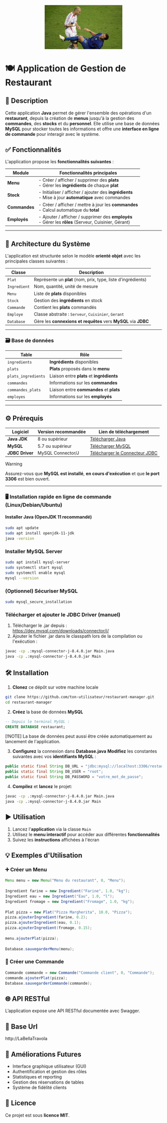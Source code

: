 <div align="center"> <img src="public/zizou.webp" width=250px> </div>

# 🍽️ Application de Gestion de Restaurant

## 🧾 Description

Cette application **Java** permet de gérer l'ensemble des opérations d'un **restaurant**, depuis la création de **menus** jusqu'à la gestion des **commandes**, des **stocks** et du **personnel**. Elle utilise une base de données **MySQL** pour stocker toutes les informations et offre une **interface en ligne de commande** pour interagir avec le système.

## ✅ Fonctionnalités

L'application propose les **fonctionnalités suivantes** :

| Module              | Fonctionnalités principales                                                                 |
|---------------------|---------------------------------------------------------------------------------------------|
| **Menu**            | - Créer / afficher / supprimer des **plats**<br>- Gérer les **ingrédients** de chaque **plat**         |
| **Stock**           | - Initialiser / afficher / ajouter des **ingrédients**<br>- Mise à jour **automatique** avec commandes |
| **Commandes**       | - Créer / afficher / mettre à jour les **commandes**<br>- Calcul automatique du **total**           |
| **Employés**        | - Ajouter / afficher / supprimer des **employés**<br>- Gérer les **rôles** (Serveur, Cuisinier, Gérant) |

---

## 🧱 Architecture du Système

L'application est structurée selon le modèle **orienté objet** avec les principales classes suivantes :

| Classe         | Description                                                              |
|----------------|--------------------------------------------------------------------------|
| `Plat`         | Représente un **plat** (nom, prix, type, liste d’ingrédients)               |
| `Ingredient`   | Nom, quantité, unité de mesure                                           |
| `Menu`         | Liste de **plats** disponibles                                               |
| `Stock`        | Gestion des **ingrédients** en stock                                         |
| `Commande`     | Contient les **plats** commandés                                             |
| `Employe`      | Classe abstraite : `Serveur`, `Cuisinier`, `Gerant`                      |
| `Database`     | Gère les **connexions et requêtes** vers **MySQL** via **JDBC**                     |

---

### 🗃️ Base de données

| Table                | Rôle                                                                 |
|----------------------|----------------------------------------------------------------------|
| `ingredients`        | **Ingrédients** disponibles                                              |
| `plats`              | **Plats** proposés dans le **menu**                                          |
| `plats_ingredients`  | Liaison entre **plats** et **ingrédients**                                   |
| `commandes`          | Informations sur les **commandes**                                       |
| `commandes_plats`    | Liaison entre **commandes** et **plats**                                     |
| `employes`           | Informations sur les **employés**                                        |

---
## ⚙️ Prérequis

| Logiciel    | Version recommandée | Lien de téléchargement                                        |
|-------------|---------------------|----------------------------------------------------------------|
| **Java JDK**| 8 ou supérieur       | [Télécharger Java](https://www.oracle.com/java/technologies/javase-downloads.html) |
| **MySQL**   | 5.7 ou supérieur    | [Télécharger MySQL](https://dev.mysql.com/downloads/mysql/)   |
| **JDBC Driver** | MySQL Connector/J | [Télécharger le Connecteur JDBC](https://dev.mysql.com/downloads/connector/j/) |

> [!WARNING]
> Assurez-vous que **MySQL est installé**, **en cours d'exécution** et que **le port 3306** est bien ouvert.

---

### 🖥️ Installation rapide en ligne de commande (Linux/Debian/Ubuntu)

#### Installer Java (OpenJDK 11 recommandé)

```bash
sudo apt update
sudo apt install openjdk-11-jdk
java -version
```

### Installer MySQL Server

```bash
sudo apt install mysql-server
sudo systemctl start mysql
sudo systemctl enable mysql
mysql --version
```

### (Optionnel) Sécuriser MySQL

```bash
sudo mysql_secure_installation
```  

### Télécharger et ajouter le JDBC Driver (manuel)

1. Télécharger le .jar depuis : https://dev.mysql.com/downloads/connector/j/
2. Ajouter le fichier .jar dans le classpath lors de la compilation ou l'exécution :
   
```bash
javac -cp .:mysql-connector-j-8.4.0.jar Main.java
java -cp .:mysql-connector-j-8.4.0.jar Main
```

## 🛠️ Installation

1. **Clonez** ce dépôt sur votre machine locale
   
```bash
git clone https://github.com/ton-utilisateur/restaurant-manager.git
cd restaurant-manager
```

2. **Créez** la base de données **MySQL**

```sql
-- Depuis le terminal MySQL :
CREATE DATABASE restaurant;
```

[!NOTE] La base de données peut aussi être créée automatiquement au lancement de l'application.

3. **Configurez** la connexion dans **Database.java**
**Modifiez** les constantes suivantes avec vos **identifiants MySQL** :
```java
public static final String DB_URL = "jdbc:mysql://localhost:3306/restaurant";
public static final String DB_USER = "root";
public static final String DB_PASSWORD = "votre_mot_de_passe";
```

4. **Compilez** et **lancez** le projet:
```bash
javac -cp .:mysql-connector-j-8.4.0.jar Main.java
java -cp .:mysql-connector-j-8.4.0.jar Main
```
## ▶️ Utilisation

1. Lancez l'**application** via la classe `Main`
2. Utilisez le **menu interactif** pour accéder aux différentes **fonctionnalités**
3. Suivez les **instructions** affichées à l'écran

## 💡 Exemples d'Utilisation

### ➕ Créer un Menu
```java
Menu menu = new Menu("Menu du restaurant", 0, "Menu");

Ingredient farine = new Ingredient("Farine", 1.0, "kg");
Ingredient eau = new Ingredient("Eau", 1.0, "l");
Ingredient fromage = new Ingredient("Fromage", 1.0, "kg");

Plat pizza = new Plat("Pizza Margherita", 10.0, "Pizza");
pizza.ajouterIngredient(farine, 0.2);
pizza.ajouterIngredient(eau, 0.1);
pizza.ajouterIngredient(fromage, 0.15);

menu.ajouterPlat(pizza);

Database.sauvegarderMenu(menu);
```

### 🧾 Créer une Commande
```java
Commande commande = new Commande("Commande client", 0, "Commande");
commande.ajouterPlat(pizza);
Database.sauvegarderCommande(commande);
```

## 🌐 API RESTful

L’application expose une API RESTful documentée avec Swagger.

## 🔗 Base Url 

http://LaBellaTravola

## 🚀 Améliorations Futures

- Interface graphique utilisateur (GUI)
- Authentification et gestion des rôles
- Statistiques et reporting
- Gestion des réservations de tables
- Système de fidélité clients

## 📄 Licence

Ce projet est sous **licence MIT**.
